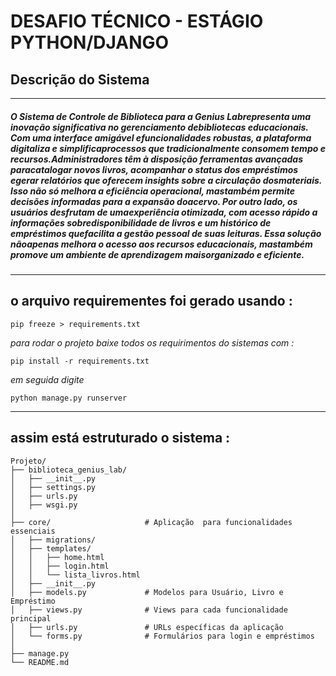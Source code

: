 # DESAFIO TÉCNICO - ESTÁGIO PYTHON/DJANGO

## Descrição do Sistema

---


##### *O Sistema de Controle de Biblioteca para a Genius Labrepresenta uma inovação significativa no gerenciamento debibliotecas educacionais. Com uma interface amigável efuncionalidades robustas, a plataforma digitaliza e simplificaprocessos que tradicionalmente consomem tempo e recursos.Administradores têm à disposição ferramentas avançadas paracatalogar novos livros, acompanhar o status dos empréstimos egerar relatórios que oferecem insights sobre a circulação dosmateriais. Isso não só melhora a eficiência operacional, mastambém permite decisões informadas para a expansão doacervo. Por outro lado, os usuários desfrutam de umaexperiência otimizada, com acesso rápido a informações sobredisponibilidade de livros e um histórico de empréstimos quefacilita a gestão pessoal de suas leituras. Essa solução nãoapenas melhora o acesso aos recursos educacionais, mastambém promove um ambiente de aprendizagem maisorganizado e eficiente.*

---

## o arquivo requirementes foi gerado usando : 
    pip freeze > requirements.txt

*para rodar o projeto baixe todos os requirimentos do sistemas com :*

    pip install -r requirements.txt

*em seguida digite*

    python manage.py runserver

---

## assim está estruturado o sistema :

    Projeto/
    ├── biblioteca_genius_lab/
    │   ├── __init__.py
    │   ├── settings.py
    │   ├── urls.py
    │   ├── wsgi.py
    │
    ├── core/                     # Aplicação  para funcionalidades essenciais
    │   ├── migrations/
    │   ├── templates/
    │   │   ├── home.html
    │   │   ├── login.html
    │   │   └── lista_livros.html
    │   ├── __init__.py
    │   ├── models.py             # Modelos para Usuário, Livro e Empréstimo
    │   ├── views.py              # Views para cada funcionalidade principal
    │   ├── urls.py               # URLs específicas da aplicação
    │   └── forms.py              # Formulários para login e empréstimos
    │
    ├── manage.py
    └── README.md



